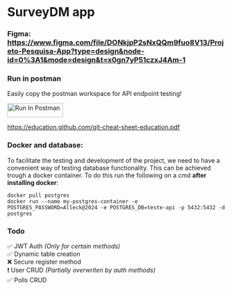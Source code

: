 # SurveyDM app

### Figma: https://www.figma.com/file/DONkjpP2sNxQQm9fuo8V13/Projeto-Pesquisa-App?type=design&node-id=0%3A1&mode=design&t=x0gn7yP51czxJ4Am-1

### Run in postman

Easily copy the postman workspace for API endpoint testing!

[<img src="https://run.pstmn.io/button.svg" alt="Run In Postman" style="width: 128px; height: 32px;">](https://god.gw.postman.com/run-collection/19908095-7755153a-48a3-41b4-8850-7a6f901d5271?action=collection%2Ffork&source=rip_markdown&collection-url=entityId%3D19908095-7755153a-48a3-41b4-8850-7a6f901d5271%26entityType%3Dcollection%26workspaceId%3D54d25f1d-8807-4819-9592-ebfc13f8c872)

https://education.github.com/git-cheat-sheet-education.pdf

### Docker and database:

To facilitate the testing and development of the project, we need to have a convenient way of testing database functionality. This can be achieved trough a docker container.
To do this run the following on a cmd **after installing docker**:

    docker pull postgres
    docker run --name my-postgres-container -e POSTGRES_PASSWORD=Alleck@2024 -e POSTGRES_DB=teste-api -p 5432:5432 -d postgres

### Todo

:white_check_mark: JWT Auth *(Only for certain methods)*  
:white_check_mark: Dynamic table creation  
:x: Secure register method  
:heavy_exclamation_mark: User CRUD *(Partially overwriten by auth methods)*  
:white_check_mark: Polls CRUD  
